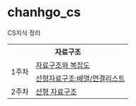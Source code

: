 # chanhgo_cs
CS지식 정리

<table>
<tr><th colspan="2">자료구조</th></tr>
<tr><td rowspan="2">1주차</td><td><a href = "https://deeply-buttercup-ac1.notion.site/b7c3041aae0e4a7eac26a3e6fc3bc32d?pvs=4">자료구조와 복잡도</a></td></tr>
  <tr><td><a href = "https://deeply-buttercup-ac1.notion.site/b7c3041aae0e4a7eac26a3e6fc3bc32d?pvs=4">선형자료구조:배열/연결리스트</a></td></tr>
<tr><td>2주차</td><td><a href = "https://deeply-buttercup-ac1.notion.site/b7c3041aae0e4a7eac26a3e6fc3bc32d?pvs=4">선형 자료구조</a></td></tr>
</table>
